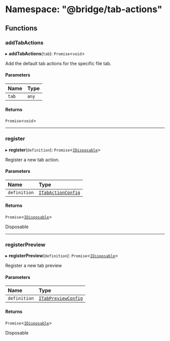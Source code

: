 # Namespace: "@bridge/tab-actions"

## Functions

### addTabActions

▸ **addTabActions**(`tab`): `Promise`<`void`\>

Add the default tab actions for the specific file tab.

#### Parameters

| Name | Type |
| :------ | :------ |
| `tab` | `any` |

#### Returns

`Promise`<`void`\>

___

### register

▸ **register**(`definition`): `Promise`<[`IDisposable`](../interfaces/idisposable.md)\>

Register a new tab action.

#### Parameters

| Name | Type |
| :------ | :------ |
| `definition` | [`ITabActionConfig`](../interfaces/itabactionconfig.md) |

#### Returns

`Promise`<[`IDisposable`](../interfaces/idisposable.md)\>

Disposable

___

### registerPreview

▸ **registerPreview**(`definition`): `Promise`<[`IDisposable`](../interfaces/idisposable.md)\>

Register a new tab preview

#### Parameters

| Name | Type |
| :------ | :------ |
| `definition` | [`ITabPreviewConfig`](../interfaces/itabpreviewconfig.md) |

#### Returns

`Promise`<[`IDisposable`](../interfaces/idisposable.md)\>

Disposable
